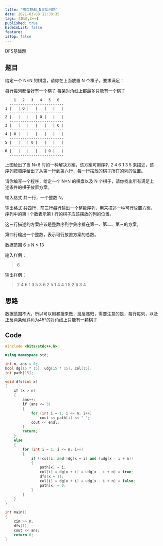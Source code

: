 ```yaml
---
title: '棋盘挑战_N皇后问题'
date: 2021-03-08 12:30:35
tags: [算法,C++]
published: true
hideInList: false
feature: 
isTop: false
---
```


DFS基础题

<!--more-->

## 题目

给定一个 N×N 的棋盘，请你在上面放置 N 个棋子，要求满足：

每行每列都恰好有一个棋子
每条对角线上都最多只能有一个棋子

```text
    1   2   3   4   5   6
  -------------------------
1 |   | O |   |   |   |   |
  -------------------------
2 |   |   |   | O |   |   |
  -------------------------
3 |   |   |   |   |   | O |
  -------------------------
4 | O |   |   |   |   |   |
  -------------------------
5 |   |   | O |   |   |   |
  -------------------------
6 |   |   |   |   | O |   |
  -------------------------
  ```

上图给出了当 N=6 时的一种解决方案，该方案可用序列 2 4 6 1 3 5 来描述，该序列按顺序给出了从第一行到第六行，每一行摆放的棋子所在的列的位置。

请你编写一个程序，给定一个 N×N 的棋盘以及 N 个棋子，请你找出所有满足上述条件的棋子放置方案。

输入格式
共一行，一个整数 N。

输出格式
共四行，前三行每行输出一个整数序列，用来描述一种可行放置方案，序列中的第 i 个数表示第 i 行的棋子应该摆放的列的位置。

这三行描述的方案应该是整数序列字典序排在第一、第二、第三的方案。

第四行输出一个整数，表示可行放置方案的总数。

数据范围
6 ≤ N ≤ 13

输入样例：
>6

输出样例：
>2 4 6 1 3 5
3 6 2 5 1 4
4 1 5 2 6 3
4

## 思路

数据范围不大，所以可以用暴搜来做，层层递归，需要注意的是，每行每列，以及正反两条倾斜角为45°的对角线上只能有一颗棋子

## Code

```C++
#include <bits/stdc++.h>

using namespace std;

int n, ans = 0;
bool dg[15 * 15], udg[15 * 15], col[15];
int path[15];

void dfs(int x)
{
    if (x > n)
    {
        ans++;
        if (ans <= 3)
        {
            for (int i = 1; i <= n; i++)
                cout << path[i] << " ";
            cout << endl;
        }
        return;
    }
    else
    {
        for (int i = 1; i <= n; i++)
        {
            if (!col[i] and !dg[x + i] and !udg[x - i + n])
            {
                path[x] = i;
                col[i] = dg[x + i] = udg[x - i + n] = true;
                dfs(x + 1);
                col[i] = dg[x + i] = udg[x - i + n] = false;
                path[x] = 0;
            }
        }
    }
}

int main()
{
    cin >> n;
    dfs(1);
    cout << ans;
    return 0;
}
```